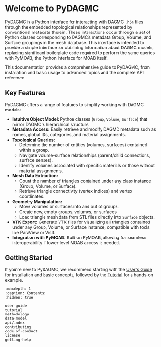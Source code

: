 # Welcome to PyDAGMC

PyDAGMC is a Python interface for interacting with DAGMC `.h5m` files
through the embedded topological relationships represented by conventional metadata therein.
These interactions occur through a set of Python classes corresponding to
DAGMC’s metadata Group, Volume, and Surface groupings in the mesh database.
This interface is intended to provide a simple interface for obtaining
information about DAGMC models, replacing significant boilerplate code
required to perform the same queries with PyMOAB, the Python interface
for MOAB itself.

This documentation provides a comprehensive guide to PyDAGMC, from installation
and basic usage to advanced topics and the complete API reference.

## Key Features

PyDAGMC offers a range of features to simplify working with DAGMC models:

* **Intuitive Object Model:** Python classes (`Group`, `Volume`, `Surface`) that mirror DAGMC's hierarchical structure.
* **Metadata Access:** Easily retrieve and modify DAGMC metadata such as names, global IDs, categories, and material assignments.
* **Topological Queries:**
  * Determine the number of entities (volumes, surfaces) contained within a group.
  * Navigate volume-surface relationships (parent/child connections, surface senses).
  * Identify volumes associated with specific materials or those without material assignments.
* **Mesh Data Extraction:**
  * Count the number of triangles contained under any class instance (Group, Volume, or Surface).
  * Retrieve triangle connectivity (vertex indices) and vertex coordinates.
* **Geometry Manipulation:**
  * Move volumes or surfaces into and out of groups.
  * Create new, empty groups, volumes, or surfaces.
  * Load triangle mesh data from STL files directly into `Surface` objects.
* **VTK Export:** Generate VTK files for visualizing all triangles contained under any Group, Volume, or Surface instance, compatible with tools like ParaView or VisIt.
* **Integration with PyMOAB:** Built on PyMOAB, allowing for seamless interoperability if lower-level MOAB access is needed.

## Getting Started

If you're new to PyDAGMC, we recommend starting with the [User's Guide](./user-guide.md) for installation and basic concepts, followed by the [Tutorial](./tutorial.ipynb) for a hands-on example.

```{toctree}
:maxdepth: 1
:caption: Contents:
:hidden: true

user-guide
tutorial
methodology
data-model
api/index
contributing
code-of-conduct
license
getting-help
```
